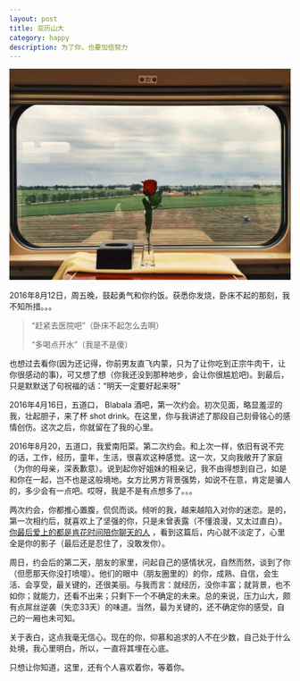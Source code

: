 ```yaml
---
layout: post
title: 亚历山大
category: happy
description: 为了你，也要加倍努力
---
```


![](/images/2016_05/away.jpg)

2016年8月12日，周五晚，鼓起勇气和你约饭。获悉你发烧，卧床不起的那刻，我不知所措。。。

> “赶紧去医院吧”（卧床不起怎么去啊）
>
> “多喝点开水”（我是不是傻）

也想过去看你(因为还记得，你前男友直飞内蒙，只为了让你吃到正宗牛肉干，让你很感动的事)，可又想了想（你我还没到那种地步，会让你很尴尬吧)。到最后，只是默默送了句祝福的话：“明天一定要好起来呀”

2016年4月16日，五道口， Blabala 酒吧，第一次约会。初次见面，略显羞涩的我，壮起胆子，来了杯 shot drink。在这里，你与我讲述了那段自己刻骨铭心的感情创伤。这次之后，你就留在了我的心里。

2016年8月20，五道口，我爱南阳菜。第二次约会。和上次一样，依旧有说不完的话，工作，经历，童年，生活，很喜欢这种感觉。这一次，又向我敞开了家庭（为你的母亲，深表歉意）。说到起你好姐妹的相亲记，我不由得想到自己，如是和你在一起，岂不也是这般境地。女方比男方背景强势，如说不在意，肯定是骗人的，多少会有一点吧。哎呀，我是不是有点想多了。。。

两次约会，你都推心置腹，侃侃而谈。倾听的我，越来越陷入对你的迷恋。是的，第一次相约后，就喜欢上了坚强的你，只是未曾表露（不懂浪漫，又太过直白）。[你最后爱上的都是肯花时间陪你聊天的人](http://mp.weixin.qq.com/s?__biz=MjM5MzI5NzQ1MA==&mid=2654625699&idx=3&sn=0393a5de2cf5b5e236c64d48739acc34&scene=0#rd) ，看到这篇后，内心就不淡定了，心里全是你的影子（最后还是忍住了，没敢发你）。

周日，约会后的第二天，朋友的家里，问起自己的感情状况，自然而然，谈到了你（但愿那天你没打喷嚏）。他们的眼中（朋友圈里的）的你，成熟、自信，会生活、会享受，最关键的，还很美丽。与我而言：就经历，没你丰富；就背景，也不如你；就能力，还看不出来；只剩下一个不确定的未来。总的来说，压力山大，颇有点屌丝逆袭（失恋33天）的味道。当然，最为关键的，还不确定你的感受，自己的一厢也未可知。

关于表白，这点我毫无信心。现在的你，仰慕和追求的人不在少数，自己处于什么处境，我心里明白，所以，一直将其埋在心底。

只想让你知道，这里，还有个人喜欢着你，等着你。


